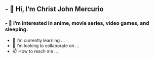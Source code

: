 ## - 👋 Hi, I’m Christ John Mercurio
### - 👀 I’m interested in anime, movie series, video games, and sleeping.  
- 🌱 I’m currently learning ...
- 💞️ I’m looking to collaborate on ...
- 📫 How to reach me ...

<!---
CJS-Mercurio/CJS-Mercurio is a ✨ special ✨ repository because its `README.md` (this file) appears on your GitHub profile.
You can click the Preview link to take a look at your changes.
--->
